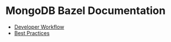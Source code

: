 # MongoDB Bazel Documentation

-   [Developer Workflow](docs/developer_workflow.md)
-   [Best Practices](docs/best_practices.md)
